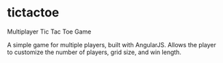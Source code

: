 # tictactoe
Multiplayer Tic Tac Toe Game

A simple game for multiple players, built with AngularJS. Allows the player to customize the number of players, grid size, and win length.
